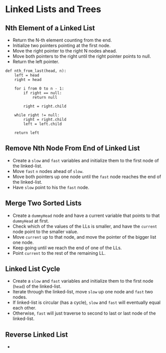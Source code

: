 # Linked Lists and Trees

## Nth Element of a Linked List

* Return the N-th element counting from the end.
* Initialize two pointers pointing at the first node.
* Move the right pointer to the right N nodes ahead.
* Move both pointers to the right until the right pointer points to null.
* Return the left pointer.

```
def nth_from_last(head, n):
    left = head
    right = head

    for i from 0 to n - 1:
        if right == null:
            return null

        right = right.child

    while right != null:
        right = right.child
        left = left.child

    return left
```

## Remove Nth Node From End of Linked List

* Create a `slow` and `fast` variables and initialize them to the first node of the linked-list.
* Move `fast` `n` nodes ahead of `slow`.
* Move both pointers up one node until the `fast` node reaches the end of the linked-list.
* Have `slow` point to his the `fast` node.

## Merge Two Sorted Lists

* Create a `dummyHead` node and have a current variable that points to that `dummyHead` at first.
* Check which of the values of the LLs is smaller, and have the `current` node point to the smaller value.
* Move `current` up to that node, and move the pointer of the bigger list one node.
* Keep going until we reach the end of one of the LLs.
* Point `current` to the rest of the remaining LL.

## Linked List Cycle

* Create a `slow` and `fast` variables and initialize them to the first node (`head`) of the linked-list.
* Iterate through the linked-list, move `slow` up one node and `fast` two nodes.
* If linked-list is circular (has a cycle), `slow` and `fast` will eventually equal each other.
* Otherwise, `fast` will just traverse to second to last or last node of the linked-list.

## Reverse Linked List

*
